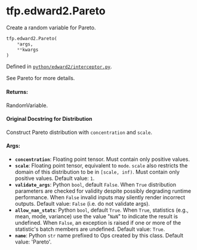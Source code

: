 <div itemscope itemtype="http://developers.google.com/ReferenceObject">
<meta itemprop="name" content="tfp.edward2.Pareto" />
<meta itemprop="path" content="Stable" />
</div>

# tfp.edward2.Pareto

Create a random variable for Pareto.

``` python
tfp.edward2.Pareto(
    *args,
    **kwargs
)
```



Defined in [`python/edward2/interceptor.py`](https://github.com/tensorflow/probability/tree/master/tensorflow_probability/python/edward2/interceptor.py).

<!-- Placeholder for "Used in" -->

See Pareto for more details.

#### Returns:
RandomVariable.


#### Original Docstring for Distribution

Construct Pareto distribution with `concentration` and `scale`.

#### Args:

* <b>`concentration`</b>: Floating point tensor. Must contain only positive values.
* <b>`scale`</b>: Floating point tensor, equivalent to `mode`. `scale` also
  restricts the domain of this distribution to be in `[scale, inf)`.
  Must contain only positive values. Default value: `1`.
* <b>`validate_args`</b>: Python `bool`, default `False`. When `True` distribution
  parameters are checked for validity despite possibly degrading runtime
  performance. When `False` invalid inputs may silently render incorrect
  outputs. Default value: `False` (i.e. do not validate args).
* <b>`allow_nan_stats`</b>: Python `bool`, default `True`. When `True`, statistics
  (e.g., mean, mode, variance) use the value "`NaN`" to indicate the
  result is undefined. When `False`, an exception is raised if one or
  more of the statistic's batch members are undefined.
  Default value: `True`.
* <b>`name`</b>: Python `str` name prefixed to Ops created by this class.
  Default value: 'Pareto'.